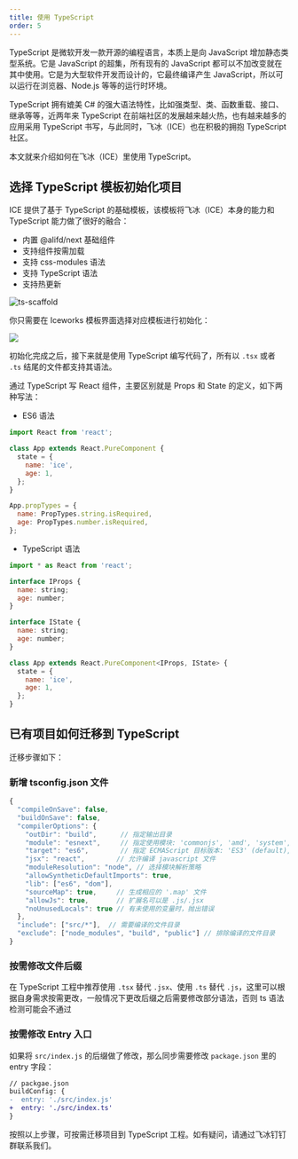 ```yaml
---
title: 使用 TypeScript
order: 5
---
```


TypeScript 是微软开发一款开源的编程语言，本质上是向 JavaScript 增加静态类型系统。它是 JavaScript 的超集，所有现有的 JavaScript 都可以不加改变就在其中使用。它是为大型软件开发而设计的，它最终编译产生 JavaScript，所以可以运行在浏览器、Node.js 等等的运行时环境。

TypeScript 拥有媲美 C# 的强大语法特性，比如强类型、类、函数重载、接口、继承等等，近两年来 TypeScript 在前端社区的发展越来越火热，也有越来越多的应用采用 TypeScript 书写，与此同时，飞冰（ICE）也在积极的拥抱 TypeScript 社区。

本文就来介绍如何在飞冰（ICE）里使用 TypeScript。

## 选择 TypeScript 模板初始化项目

ICE 提供了基于 TypeScript 的基础模板，该模板将飞冰（ICE）本身的能力和 TypeScript 能力做了很好的融合：

- 内置 @alifd/next 基础组件
- 支持组件按需加载
- 支持 css-modules 语法
- 支持 TypeScript 语法
- 支持热更新

![ts-scaffold](https://img.alicdn.com/tfs/TB1JfdIH9zqK1RjSZPxXXc4tVXa-2861-1568.png)

你只需要在 Iceworks 模板界面选择对应模板进行初始化：

![](https://img.alicdn.com/tfs/TB1.YxLHY2pK1RjSZFsXXaNlXXa-954-684.png)

初始化完成之后，接下来就是使用 TypeScript 编写代码了，所有以 `.tsx` 或者 `.ts` 结尾的文件都支持其语法。

通过 TypeScript 写 React 组件，主要区别就是 Props 和 State 的定义，如下两种写法：

- ES6 语法

```jsx
import React from 'react';

class App extends React.PureComponent {
  state = {
    name: 'ice',
    age: 1,
  };
}

App.propTypes = {
  name: PropTypes.string.isRequired,
  age: PropTypes.number.isRequired,
};
```

- TypeScript 语法

```jsx
import * as React from 'react';

interface IProps {
  name: string;
  age: number;
}

interface IState {
  name: string;
  age: number;
}

class App extends React.PureComponent<IProps, IState> {
  state = {
    name: 'ice',
    age: 1,
  };
}
```

## 已有项目如何迁移到 TypeScript

迁移步骤如下：

### 新增 tsconfig.json 文件

```js
{
  "compileOnSave": false,
  "buildOnSave": false,
  "compilerOptions": {
    "outDir": "build",      // 指定输出目录
    "module": "esnext",     // 指定使用模块: 'commonjs', 'amd', 'system', 'umd' or 'es2015'
    "target": "es6",        // 指定 ECMAScript 目标版本: 'ES3' (default), 'ES5', 'ES2015', 'ES2016', 'ES2017', or 'ESNEXT'
    "jsx": "react",        // 允许编译 javascript 文件
    "moduleResolution": "node", // 选择模块解析策略
    "allowSyntheticDefaultImports": true,
    "lib": ["es6", "dom"],
    "sourceMap": true,     // 生成相应的 '.map' 文件
    "allowJs": true,       // 扩展名可以是 .js/.jsx
    "noUnusedLocals": true // 有未使用的变量时，抛出错误
  },
  "include": ["src/*"],  // 需要编译的文件目录
  "exclude": ["node_modules", "build", "public"] // 排除编译的文件目录
}
```

### 按需修改文件后缀

在 TypeScript 工程中推荐使用 `.tsx` 替代 `.jsx`、使用 `.ts` 替代 `.js`，这里可以根据自身需求按需更改，一般情况下更改后缀之后需要修改部分语法，否则 ts 语法检测可能会不通过

### 按需修改 Entry 入口

如果将 `src/index.js` 的后缀做了修改，那么同步需要修改 `package.json` 里的 entry 字段：

```diff
// packgae.json
buildConfig: {
-  entry: './src/index.js'
+  entry: './src/index.ts'
}
```

按照以上步骤，可按需迁移项目到 TypeScript 工程。如有疑问，请通过飞冰钉钉群联系我们。